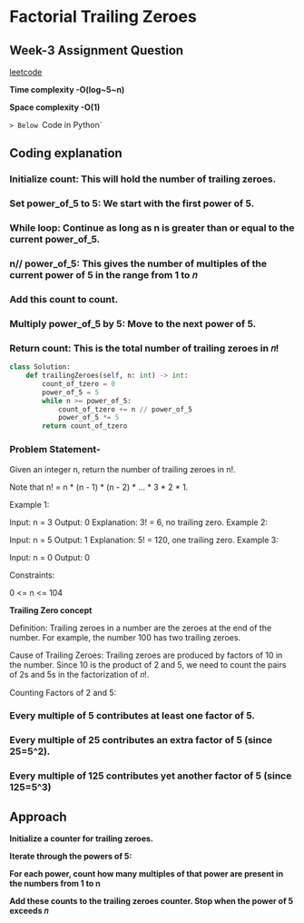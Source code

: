 # Factorial Trailing Zeroes
## Week-3 Assignment Question
 
[leetcode](https://leetcode.com/problems/factorial-trailing-zeroes/description/?envType=study-plan-v2&envId=top-interview-150)


**Time complexity -O(log~5~n)**

**Space complexity -O(1)**


`> Below `Code  in  Python`

## Coding explanation
### Initialize count: This will hold the number of trailing zeroes.

### Set power_of_5 to 5: We start with the first power of 5.
### While loop: Continue as long as n is greater than or equal to the current power_of_5.
### n// power_of_5: This gives the number of multiples of the current power of 5 in the range from 1 to 𝑛

### Add this count to count.
### Multiply power_of_5 by 5: Move to the next power of 5.
### Return count: This is the total number of trailing zeroes in 𝑛!






```python
class Solution:
    def trailingZeroes(self, n: int) -> int:
        count_of_tzero = 0
        power_of_5 = 5
        while n >= power_of_5:
            count_of_tzero += n // power_of_5
            power_of_5 *= 5
        return count_of_tzero
```

### Problem Statement-
Given an integer n, return the number of trailing zeroes in n!.

Note that n! = n * (n - 1) * (n - 2) * ... * 3 * 2 * 1.

 

Example 1:

Input: n = 3
Output: 0
Explanation: 3! = 6, no trailing zero.
Example 2:

Input: n = 5
Output: 1
Explanation: 5! = 120, one trailing zero.
Example 3:

Input: n = 0
Output: 0
 

Constraints:

0 <= n <= 104

**Trailing Zero concept**

Definition: Trailing zeroes in a number are the zeroes at the end of the number. For example, the number 100 has two trailing zeroes.

Cause of Trailing Zeroes: Trailing zeroes are produced by factors of 10 in the number. Since 10 is the product of 2 and 5, we need to count the pairs of 2s and 5s in the factorization of 𝑛!.

Counting Factors of 2 and 5:

### Every multiple of 5 contributes at least one factor of 5.
### Every multiple of 25 contributes an extra factor of 5 (since 25=5^2).
### Every multiple of 125 contributes yet another factor of 5 (since 125=5^3)

## Approach
**Initialize a counter for trailing zeroes.**

**Iterate through the powers of 5:**

**For each power, count how many multiples of that power are present in the numbers from 1 to n**

**Add these counts to the trailing zeroes counter.
Stop when the power of 5 exceeds 𝑛**

















